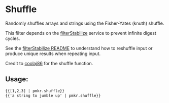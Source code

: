 # Shuffle

Randomly shuffles arrays and strings using the Fisher-Yates (knuth) shuffle.

This filter depends on the [filterStabilize][1] service to prevent infinite digest cycles.

See the [filterStabilize README][1] to understand how to reshuffle input or produce unique results when repeating input.

Credit to [coolaj86][2] for the shuffle function.

## Usage:

```html
{{[1,2,3] | pmkr.shuffle}}
{{'a string to jumble up' | pmkr.shuffle}}
```

  [1]: https://github.com/m59peacemaker/angular-pmkr-components/tree/master/src/services/filterStabilize
  [2]: https:github.com/coolaj86/knuth-shuffle